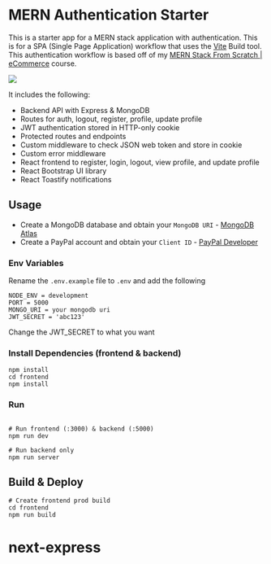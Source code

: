 # MERN Authentication Starter

This is a starter app for a MERN stack application with authentication. This is for a SPA (Single Page Application) workflow that uses the [Vite](https://vite.dev) Build tool. This authentication workflow is based off of my [MERN Stack From Scratch | eCommerce](https://www.traversymedia.com/mern-stack-from-scratch) course.

<img src="./frontend/public/screen.png" />

It includes the following:

- Backend API with Express & MongoDB
- Routes for auth, logout, register, profile, update profile
- JWT authentication stored in HTTP-only cookie
- Protected routes and endpoints
- Custom middleware to check JSON web token and store in cookie
- Custom error middleware
- React frontend to register, login, logout, view profile, and update profile
- React Bootstrap UI library
- React Toastify notifications

## Usage

- Create a MongoDB database and obtain your `MongoDB URI` - [MongoDB Atlas](https://www.mongodb.com/cloud/atlas/register)
- Create a PayPal account and obtain your `Client ID` - [PayPal Developer](https://developer.paypal.com/)

### Env Variables

Rename the `.env.example` file to `.env` and add the following

```
NODE_ENV = development
PORT = 5000
MONGO_URI = your mongodb uri
JWT_SECRET = 'abc123'
```

Change the JWT_SECRET to what you want

### Install Dependencies (frontend & backend)

```
npm install
cd frontend
npm install
```

### Run

```

# Run frontend (:3000) & backend (:5000)
npm run dev

# Run backend only
npm run server
```

## Build & Deploy

```
# Create frontend prod build
cd frontend
npm run build
```
# next-express
